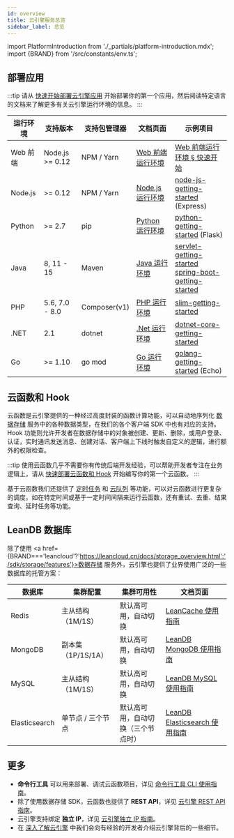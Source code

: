 ```yaml
---
id: overview
title: 云引擎服务总览
sidebar_label: 总览
---
```


import PlatformIntroduction from './_partials/platform-introduction.mdx';
import {BRAND} from '/src/constants/env.ts';

<PlatformIntroduction />

## 部署应用

:::tip
请从 [快速开始部署云引擎应用](/sdk/engine/deploy/getting-started/) 开始部署你的第一个应用，然后阅读特定语言的文档来了解更多有关云引擎运行环境的信息。
:::

运行环境 | 支持版本 | 支持包管理器 | 文档页面 | 示例项目
--- | --- | --- | --- | ---
Web 前端 | Node.js >= 0.12 | NPM / Yarn | [Web 前端运行环境](/sdk/engine/deploy/webapp/) | [Web 前端运行环境 § 快速开始](/sdk/engine/deploy/webapp#快速开始) |
Node.js | >= 0.12 | NPM / Yarn | [Node.js 运行环境](/sdk/engine/deploy/nodejs/) | [node-js-getting-started](https://github.com/leancloud/node-js-getting-started/) (Express)
Python | >= 2.7 | pip | [Python 运行环境](/sdk/engine/deploy/python/) | [python-getting-started](https://github.com/leancloud/python-getting-started) (Flask)
Java | 8, 11 - 15 | Maven | [Java 运行环境](/sdk/engine/deploy/java/) | [servlet-getting-started](https://github.com/leancloud/servlet-getting-started)<br />[spring-boot-getting-started](https://github.com/leancloud/spring-boot-getting-started)
PHP | 5.6, 7.0 - 8.0 | Composer(v1) | [PHP 运行环境](/sdk/engine/deploy/php/) | [slim-getting-started](https://github.com/leancloud/slim-getting-started)
.NET | 2.1 | dotnet | [.Net 运行环境](/sdk/engine/deploy/dotnet/) | [dotnet-core-getting-started](https://github.com/leancloud/dotnet-core-getting-started)
Go | >= 1.10 | go mod | [Go 运行环境](/sdk/engine/deploy/go/) | [golang-getting-started](https://github.com/leancloud/golang-getting-started) (Echo)

## 云函数和 Hook

<p>云函数是云引擎提供的一种经过高度封装的函数计算功能，可以自动地序列化 <a href={BRAND==='leancloud'?'https://leancloud.cn/docs/storage_overview.html':'/sdk/storage/features'}>数据存储</a> 服务中的各种数据类型，在我们的各个客户端 SDK 中也有对应的支持。Hook 功能则允许开发者在数据存储中的对象被创建、更新、删除，或用户登录、认证，实时通讯发送消息、创建对话、客户端上下线时触发自定义的逻辑，进行额外的权限检查。</p>

:::tip
使用云函数几乎不需要你有传统后端开发经验，可以帮助开发者专注在业务逻辑上，请从 [快速部署云函数和 Hook](/sdk/engine/functions/getting-started/) 开始编写你的第一个云函数。
:::

基于云函数我们还提供了 [定时任务](/sdk/engine/functions/guides#定时任务) 和 [云队列](/sdk/engine/functions/cloud-queue/) 等功能，可以对云函数进行更复杂的调度。如在特定时间或基于一定时间间隔来运行云函数，还有重试、去重、结果查询、延时任务等功能。

## LeanDB 数据库

除了使用 <a href={BRAND==='leancloud'?'https://leancloud.cn/docs/storage_overview.html':'/sdk/storage/features'}>数据存储</a> 服务外，云引擎也提供了业界使用广泛的一些数据库的托管方案：

数据库 | 集群配置 | 集群可用性 | 文档页面
--- | --- | --- | ---
Redis | 主从结构（1M/1S） | 默认高可用，自动切换 | [LeanCache 使用指南](/sdk/engine/database/redis/)
MongoDB | 副本集（1P/1S/1A） | 默认高可用，自动切换 | [LeanDB MongoDB 使用指南](/sdk/engine/database/mongo/)
MySQL | 主从结构（1M/1S） | 默认高可用，自动切换 | [LeanDB MySQL 使用指南](/sdk/engine/database/mysql/)
Elasticsearch | 单节点 / 三个节点 | 默认高可用，自动切换（三个节点时） | [LeanDB Elasticsearch 使用指南](/sdk/engine/database/es/)

## 更多

- **命令行工具** 可以用来部署、调试云函数项目，详见 [命令行工具 CLI 使用指南](/sdk/engine/cli/)。
- 除了使用数据存储 SDK，云函数也提供了 **REST API**，详见 [云引擎 REST API 指南](/sdk/engine/functions/rest-api/)。
- 云引擎支持绑定 **独立 IP**，详见 [云引擎独立 IP 指南](/sdk/engine/dedicated-IP)。
- 在 [深入了解云引擎](/sdk/engine/deep-dive/) 中我们会向有经验的开发者介绍云引擎背后的一些细节。
